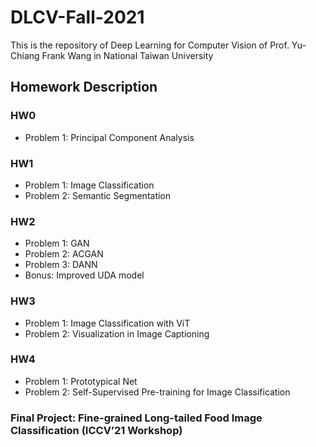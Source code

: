 # DLCV-Fall-2021
This is the repository of Deep Learning for Computer Vision of Prof. Yu-Chiang Frank Wang in National Taiwan University

## Homework Description
### HW0
  - Problem 1: Principal Component Analysis
### HW1
  - Problem 1: Image Classification
  - Problem 2: Semantic Segmentation
### HW2
  - Problem 1: GAN
  - Problem 2: ACGAN
  - Problem 3: DANN
  - Bonus: Improved UDA model
### HW3
  - Problem 1: Image Classification with ViT
  - Problem 2: Visualization in Image Captioning
### HW4
  - Problem 1: Prototypical Net
  - Problem 2: Self-Supervised Pre-training for Image Classification
### Final Project: Fine-grained Long-tailed Food Image Classification (ICCV’21 Workshop)
